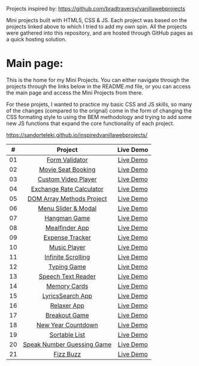 Projects inspired by: https://github.com/bradtraversy/vanillawebprojects

Mini projects built with HTML5, CSS & JS. Each project was based on the projects linked above to which I tried to add my own spin. All the projects were gathered into this repository, and are hosted through GitHub pages as a quick hosting solution.

# Main page: 
This is the home for my Mini Projects. You can either navigate through the projects through the links below in the README.md file, or you can access the main page and access the Mini Projects from there.

For these projets, I wanted to practice my basic CSS and JS skills, so many of the changes (compared to the orignal) come in the form of changing the CSS formating style to using the BEM methodology and trying to add some new JS functions that expand the core functionality of each project.

https://sandorteleki.github.io/inspiredvanillawebprojects/


|  #  |            Project             | Live Demo |
| :-: | :----------------------------: | :-------: |
| 01  |       [Form Validator](https://github.com/SandorTeleki/inspiredvanillawebprojects/tree/main/form-validator)       | [Live Demo](https://sandorteleki.github.io/inspiredvanillawebprojects/form-validator/index.html)  |
| 02  |     [Movie Seat Booking](https://github.com/SandorTeleki/inspiredvanillawebprojects/tree/main/movie-seat-booking)    | [Live Demo](https://sandorteleki.github.io/inspiredvanillawebprojects/movie-seat-booking/index.html)  |
| 03  |    [Custom Video Player](https://github.com/SandorTeleki/inspiredvanillawebprojects/tree/main/custom-video-player)     | [Live Demo](https://sandorteleki.github.io/inspiredvanillawebprojects/custom-video-player/index.html)  |
| 04  |  [Exchange Rate Calculator](https://github.com/SandorTeleki/inspiredvanillawebprojects/tree/main/exchange-rate)  | [Live Demo](https://sandorteleki.github.io/inspiredvanillawebprojects/exchange-rate/index.html)  |
| 05  | [DOM Array Methods Project](https://github.com/SandorTeleki/inspiredvanillawebprojects/tree/main/dom-array-methods)  | [Live Demo](https://sandorteleki.github.io/inspiredvanillawebprojects/dom-array-methods/index.html)  |
| 06  |    [Menu Slider & Modal](https://github.com/SandorTeleki/inspiredvanillawebprojects/tree/main/modal-menu-slider)    | [Live Demo](https://sandorteleki.github.io/inspiredvanillawebprojects/modal-menu-slider/index.html)  |
| 07  |        [Hangman Game](https://github.com/SandorTeleki/inspiredvanillawebprojects/tree/main/hangman)       | [Live Demo](https://sandorteleki.github.io/inspiredvanillawebprojects/hangman/index.html)  |
| 08  |       [Mealfinder App](https://github.com/SandorTeleki/inspiredvanillawebprojects/tree/main/meal-finder)      | [Live Demo](https://sandorteleki.github.io/inspiredvanillawebprojects/meal-finder/index.html)  |
| 09  |      [Expense Tracker](https://github.com/SandorTeleki/inspiredvanillawebprojects/tree/main/expense-tracker)       | [Live Demo](https://sandorteleki.github.io/inspiredvanillawebprojects/expense-tracker/index.html)  |
| 10  |        [Music Player](https://github.com/SandorTeleki/inspiredvanillawebprojects/tree/main/music-player)       | [Live Demo](https://sandorteleki.github.io/inspiredvanillawebprojects/music-player/index.html)  |
| 11  |     [Infinite Scrolling](https://github.com/SandorTeleki/inspiredvanillawebprojects/tree/main/infinite-scroll-blog)     | [Live Demo](https://sandorteleki.github.io/inspiredvanillawebprojects/infinite-scroll-blog/index.html)  |
| 12  |        [Typing Game](https://github.com/SandorTeleki/inspiredvanillawebprojects/tree/main/typing-game)     | [Live Demo](https://sandorteleki.github.io/inspiredvanillawebprojects/typing-game/index.html)  |
| 13  |     [Speech Text Reader](https://github.com/SandorTeleki/inspiredvanillawebprojects/tree/main/speech-text-reader)    | [Live Demo](https://sandorteleki.github.io/inspiredvanillawebprojects/speech-text-reader/index.html)  |
| 14  |        [Memory Cards](https://github.com/SandorTeleki/inspiredvanillawebprojects/tree/main/memory-cards)     | [Live Demo](https://sandorteleki.github.io/inspiredvanillawebprojects/memory-cards/index.html)  |
| 15  |      [LyricsSearch App](https://github.com/SandorTeleki/inspiredvanillawebprojects/tree/main/lyrics-search)     | [Live Demo](https://sandorteleki.github.io/inspiredvanillawebprojects/lyrics-search/index.html)  |
| 16  |        [Relaxer App](https://github.com/SandorTeleki/inspiredvanillawebprojects/tree/main/relaxer-app)       | [Live Demo](https://sandorteleki.github.io/inspiredvanillawebprojects/relaxer-app/index.html)  |
| 17  |       [Breakout Game](https://github.com/SandorTeleki/inspiredvanillawebprojects/tree/main/breakout-game)       | [Live Demo](https://sandorteleki.github.io/inspiredvanillawebprojects/breakout-game/index.html)  |
| 18  |     [New Year Countdown](https://github.com/SandorTeleki/inspiredvanillawebprojects/tree/main/new-year-countdown)   | [Live Demo](https://sandorteleki.github.io/inspiredvanillawebprojects/new-year-countdown/index.html)  |
| 19  |       [Sortable List](https://github.com/SandorTeleki/inspiredvanillawebprojects/tree/main/sortable-list)       | [Live Demo](https://sandorteleki.github.io/inspiredvanillawebprojects/sortable-list/index.html)  |
| 20  | [Speak Number Guessing Game](https://github.com/SandorTeleki/inspiredvanillawebprojects/tree/main/speak-number-guess) | [Live Demo](https://sandorteleki.github.io/inspiredvanillawebprojects/speak-number-guess/index.html)  |
| 21 | [Fizz Buzz](https://github.com/SandorTeleki/inspiredvanillawebprojects/tree/main/fizz-buzz) | [Live Demo](https://sandorteleki.github.io/inspiredvanillawebprojects/fizz-buzz/index.html)  |
